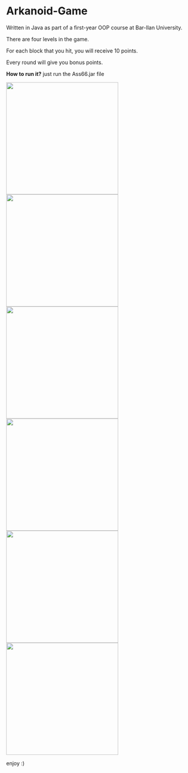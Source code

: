 # Arkanoid-Game
Written in Java as part of a first-year OOP course at Bar-Ilan University.

There are four levels in the game.

For each block that you hit, you will receive 10 points.

Every round will give you bonus points.

**How to run it?** 
just run the Ass66.jar file

<img src="https://github.com/omerabargel8/Arknoid-Game/blob/master/src/level1.png?raw=true" width="300" height="300"> <img src="https://github.com/omerabargel8/Arknoid-Game/blob/master/src/level2.png?raw=true?raw=true" width="300" height="300"><img src="https://github.com/omerabargel8/Arknoid-Game/blob/master/src/level3.png?raw=true?raw=true" width="300" height="300"><img src="https://github.com/omerabargel8/Arknoid-Game/blob/master/src/level4.png?raw=true" width="300" height="300"> <img src="https://github.com/omerabargel8/Arknoid-Game/blob/master/src/gameover.png?raw=true" width="300" height="300"> <img src="https://github.com/omerabargel8/Arknoid-Game/blob/master/src/win.png?raw=true" width="300" height="300">

enjoy :)
